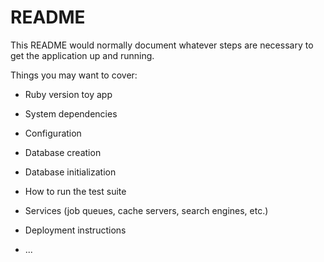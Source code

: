 # README

This README would normally document whatever steps are necessary to get the
application up and running.

Things you may want to cover:

* Ruby version toy app

* System dependencies

* Configuration

* Database creation

* Database initialization

* How to run the test suite

* Services (job queues, cache servers, search engines, etc.)

* Deployment instructions

* ...
